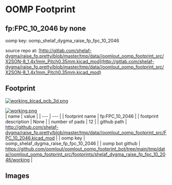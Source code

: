 # OOMP Footprint  
## fp:FPC_10_2046  by none  
  
oomp key: oomp_shelaf_dygma_raise_fp_fpc_10_2046  
  
source repo at: [http://gitlab.com/shelaf-dygma/raise_fp.pretty/blob/master/tmp/data//oomlout_oomp_footprint_src/X2SON-8_1.4x1mm_Pitch0.35mm.kicad_mod](http://gitlab.com/shelaf-dygma/raise_fp.pretty/blob/master/tmp/data//oomlout_oomp_footprint_src/X2SON-8_1.4x1mm_Pitch0.35mm.kicad_mod)  
## Footprint  
  
[![working_kicad_pcb_3d.png](working_kicad_pcb_3d_600.png)](working_kicad_pcb_3d.png)  
  
[![working.png](working_600.png)](working.png)  
| name | value | 
| --- | --- | 
| footprint name | fp:FPC_10_2046 | 
| footprint description | None | 
| number of pads | 12 | 
| github path | http://github.com/shelaf-dygma/raise_fp.pretty/blob/master/tmp/data//oomlout_oomp_footprint_src/FPC_10_2046.kicad_mod | 
| oomp key | oomp_shelaf_dygma_raise_fp_fpc_10_2046 | 
| oomp bot github | https://github.com/oomlout/oomlout_oomp_footprint_bot/tree/main/tmp/data//oomlout_oomp_footprint_src/footprints/shelaf_dygma_raise_fp_fpc_10_2046/working | 
## Images  
